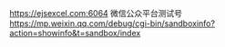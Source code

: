 https://ejsexcel.com:6064
微信公众平台测试号
https://mp.weixin.qq.com/debug/cgi-bin/sandboxinfo?action=showinfo&t=sandbox/index
